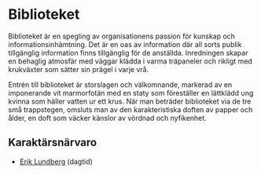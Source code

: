# Biblioteket

Biblioteket är en spegling av organisationens passion för kunskap och informationsinhämtning. Det är en oas av information där all sorts publik tillgänglig information finns tillgänglig för de anställda. Inredningen skapar en behaglig atmosfär med väggar klädda i varma träpaneler och rikligt med krukväxter som sätter sin prägel i varje vrå.

Entrén till biblioteket är storslagen och välkomnande, markerad av en imponerande vit marmorfotän med en staty som föreställer en lättklädd ung kvinna som häller vatten ur ett krus. När man beträder biblioteket via de tre små trappstegen, omsluts man av den karakteristiska doften av papper och ålder, en doft som väcker känslor av vördnad och nyfikenhet.

## Karaktärsnärvaro

- [Erik Lundberg](act1-characters.md#erik-lundberg) (dagtid)
